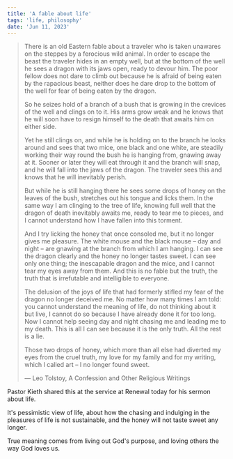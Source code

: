 ```yaml
---
title: 'A fable about life'
tags: 'life, philosophy'
date: 'Jun 11, 2023'
---
```


> There is an old Eastern fable about a traveler who is taken unawares on the steppes by a ferocious wild animal. In order to escape the beast the traveler hides in an empty well, but at the bottom of the well he sees a dragon with its jaws open, ready to devour him. The poor fellow does not dare to climb out because he is afraid of being eaten by the rapacious beast, neither does he dare drop to the bottom of the well for fear of being eaten by the dragon.
>
> So he seizes hold of a branch of a bush that is growing in the crevices of the well and clings on to it. His arms grow weak and he knows that he will soon have to resign himself to the death that awaits him on either side.
>
> Yet he still clings on, and while he is holding on to the branch he looks around and sees that two mice, one black and one white, are steadily working their way round the bush he is hanging from, gnawing away at it. Sooner or later they will eat through it and the branch will snap, and he will fall into the jaws of the dragon. The traveler sees this and knows that he will inevitably perish.
>
> But while he is still hanging there he sees some drops of honey on the leaves of the bush, stretches out his tongue and licks them. In the same way I am clinging to the tree of life, knowing full well that the dragon of death inevitably awaits me, ready to tear me to pieces, and I cannot understand how I have fallen into this torment.
>
> And I try licking the honey that once consoled me, but it no longer gives me pleasure. The white mouse and the black mouse – day and night – are gnawing at the branch from which I am hanging. I can see the dragon clearly and the honey no longer tastes sweet. I can see only one thing; the inescapable dragon and the mice, and I cannot tear my eyes away from them. And this is no fable but the truth, the truth that is irrefutable and intelligible to everyone.
>
> The delusion of the joys of life that had formerly stifled my fear of the dragon no longer deceived me. No matter how many times I am told: you cannot understand the meaning of life, do not thinking about it but live, I cannot do so because I have already done it for too long. Now I cannot help seeing day and night chasing me and leading me to my death. This is all I can see because it is the only truth. All the rest is a lie.
>
> Those two drops of honey, which more than all else had diverted my eyes from the cruel truth, my love for my family and for my writing, which I called art – I no longer found sweet.
>
> ― Leo Tolstoy, A Confession and Other Religious Writings

Pastor Kieth shared this at the service at Renewal today for his sermon about life.

It's pessimistic view of life, about how the chasing and indulging in the pleasures of life is not sustainable, and the honey will not taste sweet any longer.

True meaning comes from living out God's purpose, and loving others the way God loves us.
